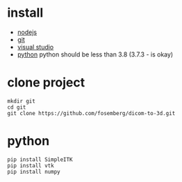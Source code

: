 # install
- [nodejs](https://nodejs.org/en/download/)
- [git](https://git-scm.com/download/win)
- [visual studio](https://visualstudio.microsoft.com/)
- [python](https://www.python.org/downloads/release/python-373/) python should be less than 3.8 (3.7.3 - is okay)



# clone project
```
mkdir git
cd git
git clone https://github.com/fosemberg/dicom-to-3d.git
```

# python
```
pip install SimpleITK
pip install vtk
pip install numpy
```
